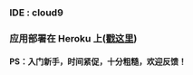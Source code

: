 ### IDE : cloud9
### 应用部署在 Heroku 上([戳这里](https://murmuring-ravine-37777.herokuapp.com/))

#### PS：入门新手，时间紧促，十分粗糙，欢迎反馈！
